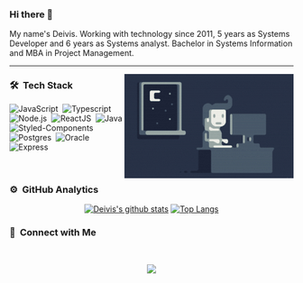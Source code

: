 ### Hi there 👋

My name's Deivis.
Working with technology since 2011, 5 years as Systems Developer and 6 years as Systems analyst. Bachelor in Systems Information and MBA in Project Management.

---

<img alt="Night Coding" src="https://raw.githubusercontent.com/AVS1508/AVS1508/master/assets/Night-Coding.gif" align="right"/>

### 🛠 &nbsp;Tech Stack

![JavaScript](https://img.shields.io/badge/-JavaScript-FEAE32?style=flat&logoColor=fff&logo=javascript)&nbsp;
![Typescript](https://img.shields.io/badge/-Typescript-3178C6?style=flat&logoColor=fff&logo=typescript)&nbsp;
![Node.js](https://img.shields.io/badge/-Node.js-5B9856?style=flat&logoColor=fff&logo=node.js)&nbsp;
![ReactJS](https://img.shields.io/badge/-ReactJS-18BCEE?style=flat&logoColor=fff&logo=react)&nbsp;
![Java](https://img.shields.io/badge/-Java-333333?style=flat&logoColor=fff&logo=java)\
![Styled-Components](https://img.shields.io/badge/-StyledComponents-333333?style=flat&logo=styled-components&logoColor=ffde34)&nbsp;
![Postgres](https://img.shields.io/badge/-Postgres-333333?style=flat&logo=postgresql&logoColor=336791)&nbsp;
![Oracle](https://img.shields.io/badge/-Oracle-333333?style=flat&logoColor=fff&logo=oracle)&nbsp;
![Express](https://img.shields.io/badge/-Express-333333?style=flat&logoColor=fff&logo=Express)&nbsp;
<br />
<br />
<br />


### ⚙️ &nbsp;GitHub Analytics

<div align="center">
  
[![Deivis's github stats](https://github-readme-stats.vercel.app/api?username=deivisutp&show_icons=true&theme=react&count_private=true)](https://github.com/anuraghazra/github-readme-stats)
[![Top Langs](https://github-readme-stats.vercel.app/api/top-langs/?username=deivisutp&layout=compact&theme=react)](https://github.com/anuraghazra/github-readme-stats)
</div>
<!--
&layout=compact&langs_count=8&theme=react
&layout=compact&theme=radical&bg_color=30,0d0d0d,191919&title_color=fff&text_color=fff&icon_color=79ff97
-->

### 🤝 &nbsp;Connect with Me
<br />
<p align="center">
<a href="https://linkedin.com/in/deivis-utpadel-2b2b7948"><img src="https://img.shields.io/badge/-Deivis%20Utpadel%20-0077B5?style=flat-square&logo=Linkedin&logoColor=white"/></a>
</p>
